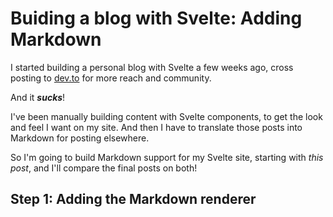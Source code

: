 # Buiding a blog with Svelte: Adding Markdown

I started building a personal blog with Svelte a few weeks ago, cross posting to [dev.to](https://dev.to/chrsjxn) for more reach and community.

And it ***sucks***!

I've been manually building content with Svelte components, to get the look and feel I want on my site. And then I have to translate those posts into Markdown for posting elsewhere.

So I'm going to build Markdown support for my Svelte site, starting with *this post*, and I'll compare the final posts on both!

## Step 1: Adding the Markdown renderer